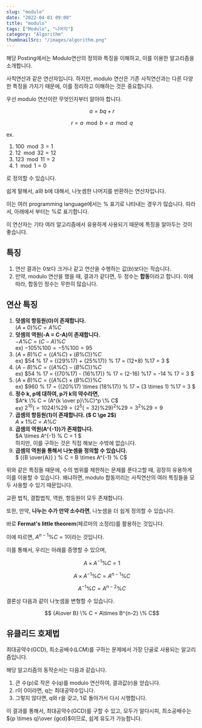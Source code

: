 ```yaml
---
slug: "modulo"
date: "2022-04-01 09:00"
title: "modulo"
tags: ["Modulo", "나머지"]
category: "Algorithm"
thumbnailSrc: "/images/algorithm.png"
---
```

해당 Posting에서는 Modulo연산의 정의와 특징을 이해하고, 이를 이용한 알고리즘을 소개합니다.

사칙연산과 같은 연산자입니다. 하지만, modulo 연산은 기존 사칙연산과는 다른 다양한 특징을 가지기 때문에, 이를 정리하고 이해하는 것은 중요합니다.

우선 modulo 연산이란 무엇인지부터 알아야 합니다.

$$a = bq + r$$

$$r = a \mod b = a \mod q$$

ex.

1. $100 \mod 3 = 1$
2. $12 \mod 32 = 12$
3. $123 \mod 11 = 2$
4. $1 \mod 1 = 0$

로 정의할 수 있습니다.

쉽게 말해서, a와 b에 대해서, 나눗셈한 나머지를 반환하는 연산자입니다.

이는 여러 programming language에서는 % 표기로 나타내는 경우가 많습니다. 따라서, 아래에서 부터는 %로 표기합니다.

이 연산자는 기타 여러 알고리즘에서 유용하게 사용되기 때문에 특징을 알아두는 것이 좋습니다.

## **특징**

1. 연산 결과는 0보다 크거나 같고 연산을 수행하는 값($b$)보다는 작습니다.
2. 만약, modulo 연산을 했을 때, 결과가 같다면, 두 정수는 **합동**이라고 합니다. 이에 따라, 합동인 정수는 무한히 많습니다.

## **연산 특징**

1. **덧셈의 항등원(0)이 존재합니다.**  
    $(A + 0) \% C = A \% C$
2. **덧셈의 역원(-A = C-A)이 존재합니다.**  
    $-A \% C = (C - A) \% C$  
    ex) $-105 \% 100 = -5 \% 100 = 95$
3. $(A+B) \% C = \{(A\%C) + (B\%C)\} \% C$  
    ex) $54 \% 17 = \{(29\%17) + (25\%17)\} \% 17 = (12+8) \%17 = 3 $
4. $(A-B) \% C = \{(A\%C) - (B\%C)\} \% C$  
    ex) $54 \% 17 = \{(70\%17) - (16\%17)\} \% 17 = (2-16) \%17 = -14 \% 17 = 3 $  
5. $(A \times B) \% C = \{(A\%C) \times (B\%C)\} \% C$  
    ex) $960 \% 17 = \{(20\%17) \times (18\%17)\} \% 17 = (3 \times 1) \%17 = 3 $
6. **정수 k, p에 대하여, p가 k의 약수라면,**  
    $A^k \% C = (A^{k \over p}\%C)^p \% C$  
    ex) $2^{10}(=1024) \% 29 = (2^5(=32) \% 29)^2 \%29 = 3^2 \% 29 = 9$
7. **곱셈의 항등원(1)이 존재합니다. ($ C \ge 2$)**  
    $A \times 1 \% C = A \% C$
8. **곱셈의 역원(A^{-1})가 존재합니다.**  
    $A \times A^{-1} \% C = 1 $  
    하지만, 이를 구하는 것은 직접 해보는 수밖에 없습니다.
9. **곱셈의 역원을 통해서 나눗셈을 정의할 수 있습니다.**  
    $ ({B \over{A}} ) \% C = B \times A^{-1} \% C$

위와 같은 특징들 때문에, 수의 범위를 제한하는 문제를 푼다고할 때, 굉장히 유용하게 이를 이용할 수 있습니다. 왜냐하면, modulo 합동끼리는 사칙연산의 여러 특징들을 모두 사용할 수 있기 때문입니다.

교환 법칙, 결합법칙, 역원, 항등원이 모두 존재합니다.

또한, 만약, **나누는 수가 만약 소수라면**, 나눗셈을 더 쉽게 정의할 수 있습니다.

바로 **Fermat's little theorem**(페르마의 소정리)를 활용하는 것입니다.

이에 따르면, $A^{n-1} \% C = 1$이라는 것입니다.

이를 통해서, 우리는 아래를 증명할 수 있으며,

$$ A \times A^{-1} \% C = 1  % C $$

$$ A \times A^{-1} \% C = A^{n-1} \% C $$

$$ A^{-1} \% C = A^{n-2} \% C $$

결론상 다음과 같이 나눗셈을 변형할 수 있습니다.

$$ {A\over B} \% C = A\times B^{n-2} \% C$$

## **유클리드 호제법**

최대공약수(GCD), 최소공배수(LCM)를 구하는 문제에서 가장 단골로 사용되는 알고리즘입니다.

해당 알고리즘의 동작순서는 다음과 같습니다.

1. 큰 수(p)로 작은 수(q)를 modulo 연산하여, 결과값(r)을 얻습니다.
2. r이 0이라면, q는 최대공약수입니다.
3. 그렇지 않다면, q와 r을 갖고, 1로 돌아가서 다시 시행합니다.

이 결과를 통해서, 최대공약수(GCD)를 구할 수 있고, 모두가 알다시피, 최소공배수는 ${p \times q}\over {gcd}$이므로, 쉽게 유도가 가능합니다.
